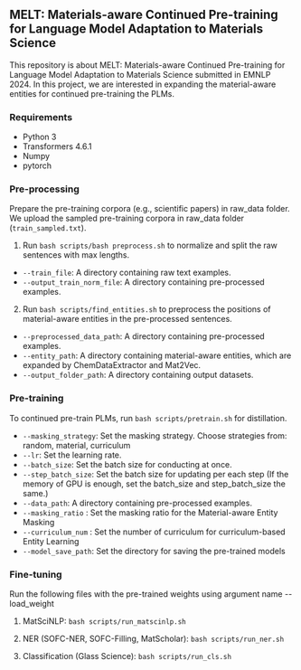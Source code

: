 ## MELT: Materials-aware Continued Pre-training for Language Model Adaptation to Materials Science

This repository is about MELT: Materials-aware Continued Pre-training for Language Model Adaptation to Materials Science submitted in EMNLP 2024. In this project, we are interested in expanding the material-aware entities for continued pre-training the PLMs.

### Requirements
 - Python 3
 - Transformers 4.6.1
 - Numpy 
 - pytorch

### Pre-processing
Prepare the pre-training corpora (e.g., scientific papers) in raw_data folder. We upload the sampled pre-training corpora in raw_data folder (```train_sampled.txt```).

1) Run ```bash scripts/bash preprocess.sh``` to normalize and split the raw sentences with max lengths.

 - ```--train_file```: A directory containing raw text examples.
 - ```--output_train_norm_file```: A directory containing pre-processed examples.

2) Run ```bash scripts/find_entities.sh``` to preprocess the positions of material-aware entities in the pre-processed sentences.

 - ```--preprocessed_data_path```: A directory containing pre-processed examples.
 - ```--entity_path```: A directory containing material-aware entities, which are expanded by ChemDataExtractor and Mat2Vec.
 - ```--output_folder_path```: A directory containing output datasets.
 
### Pre-training
To continued pre-train PLMs, run ```bash scripts/pretrain.sh``` for distillation.

 - ```--masking_strategy```: Set the masking strategy. Choose strategies from: random, material, curriculum
 - ```--lr```: Set the learning rate.
 - ```--batch_size```: Set the batch size for conducting at once. 
 - ```--step_batch_size```: Set the batch size for updating per each step (If the memory of GPU is enough, set the batch_size and step_batch_size the same.)
 - ```--data_path```: A directory containing pre-processed examples.
 - ```--masking_ratio``` : Set the masking ratio for the Material-aware Entity Masking
 - ```--curriculum_num``` : Set the number of curriculum for curriculum-based Entity Learning
 - ```--model_save_path```: Set the directory for saving the pre-trained models


### Fine-tuning

Run the following files with the pre-trained weights using argument name --load_weight

1) MatSciNLP: ```bash scripts/run_matscinlp.sh```

2) NER (SOFC-NER, SOFC-Filling, MatScholar): ```bash scripts/run_ner.sh```

3) Classification (Glass Science): ```bash scripts/run_cls.sh```
